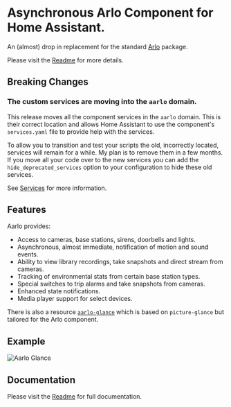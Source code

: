 # Asynchronous Arlo Component for Home Assistant.

An (almost) drop in replacement for the standard [Arlo](https://my.arlo.com/#/cameras) package.

Please visit the [Readme](https://github.com/twrecked/hass-aarlo/blob/master/README.md) for more details.

## Breaking Changes

### The custom services are moving into the `aarlo` domain.

This release moves all the component services in the `aarlo` domain. This is their correct location and allows Home Assistant to use the component's `services.yaml` file to provide help with the services.

To allow you to transition and test your scripts the old, incorrectly located, services will remain for a while. My plan is to remove them in a few months. If you move all your code over to the new services you can add the `hide_deprecated_services` option to your configuration to hide these old services.

See [Services](#advanced-services) for more information.


## Features

Aarlo provides:

- Access to cameras, base stations, sirens, doorbells and lights.
- Asynchronous, almost immediate, notification of motion and sound events.
- Ability to view library recordings, take snapshots and direct stream from cameras.
- Tracking of environmental stats from certain base station types.
- Special switches to trip alarms and take snapshots from cameras.
- Enhanced state notifications.
- Media player support for select devices.

There is also a resource [`aarlo-glance`](https://github.com/twrecked/lovelace-hass-aarlo) which is based on `picture-glance` but tailored for the Arlo component.

## Example

![Aarlo Glance](https://github.com/twrecked/hass-aarlo/blob/master/images/aarlo-glance-02.png)

## Documentation

Please visit the [Readme](https://github.com/twrecked/hass-aarlo/blob/master/README.md) for full documentation.
